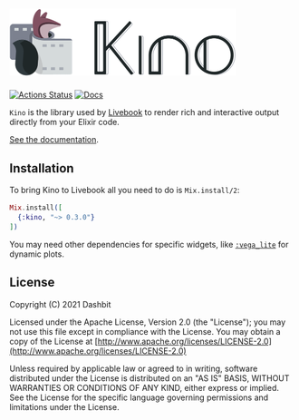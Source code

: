 <h1><img src="https://github.com/elixir-nx/kino/raw/main/images/kino.png" alt="Kino" width="400"></h1>

[![Actions Status](https://github.com/elixir-nx/kino/workflows/Test/badge.svg)](https://github.com/elixir-nx/kino/actions)
[![Docs](https://img.shields.io/badge/docs-gray.svg)](https://hexdocs.pm/kino)

`Kino` is the library used by [Livebook](https://github.com/elixir-nx/livebook)
to render rich and interactive output directly from your Elixir code.

[See the documentation](https://hexdocs.pm/kino).

## Installation

To bring Kino to Livebook all you need to do is `Mix.install/2`:

```elixir
Mix.install([
  {:kino, "~> 0.3.0"}
])
```

You may need other dependencies for specific widgets, like
[`:vega_lite`](https://github.com/elixir-nx/vega_lite) for dynamic plots.

## License

Copyright (C) 2021 Dashbit

Licensed under the Apache License, Version 2.0 (the "License");
you may not use this file except in compliance with the License.
You may obtain a copy of the License at [http://www.apache.org/licenses/LICENSE-2.0](http://www.apache.org/licenses/LICENSE-2.0)

Unless required by applicable law or agreed to in writing, software
distributed under the License is distributed on an "AS IS" BASIS,
WITHOUT WARRANTIES OR CONDITIONS OF ANY KIND, either express or implied.
See the License for the specific language governing permissions and
limitations under the License.

